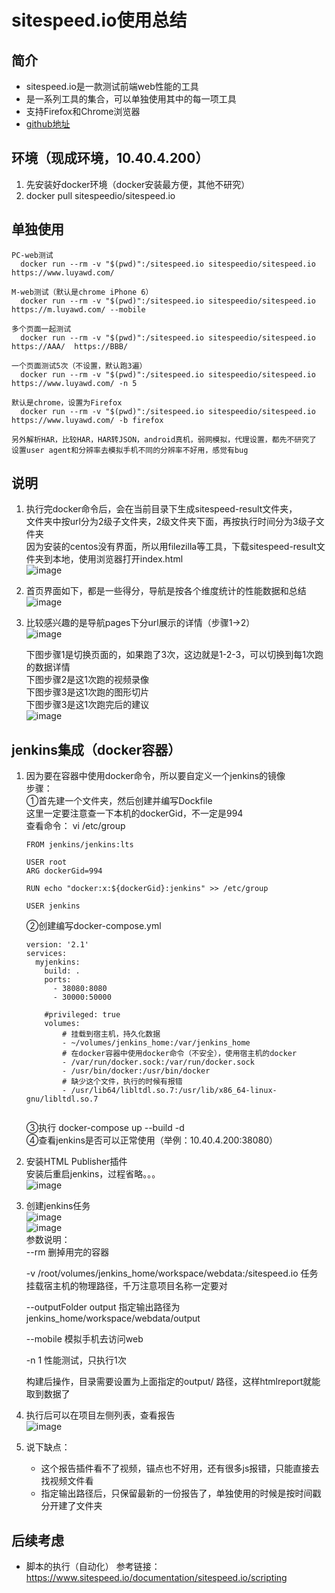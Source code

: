 # sitespeed.io使用总结    

## 简介  
- sitespeed.io是一款测试前端web性能的工具   
- 是一系列工具的集合，可以单独使用其中的每一项工具   
- 支持Firefox和Chrome浏览器  
- [github地址](https://github.com/sitespeedio/sitespeed.io)  
    
## 环境（现成环境，10.40.4.200）  
1. 先安装好docker环境（docker安装最方便，其他不研究）  
2. docker pull sitespeedio/sitespeed.io    

## 单独使用  

```
PC-web测试 
  docker run --rm -v "$(pwd)":/sitespeed.io sitespeedio/sitespeed.io https://www.luyawd.com/   
  
M-web测试（默认是chrome iPhone 6）  
  docker run --rm -v "$(pwd)":/sitespeed.io sitespeedio/sitespeed.io https://m.luyawd.com/ --mobile  
  
多个页面一起测试  
  docker run --rm -v "$(pwd)":/sitespeed.io sitespeedio/sitespeed.io https://AAA/  https://BBB/  
  
一个页面测试5次（不设置，默认跑3遍）
  docker run --rm -v "$(pwd)":/sitespeed.io sitespeedio/sitespeed.io https://www.luyawd.com/ -n 5
  
默认是chrome，设置为Firefox
  docker run --rm -v "$(pwd)":/sitespeed.io sitespeedio/sitespeed.io https://www.luyawd.com/ -b firefox  
  
另外解析HAR，比较HAR，HAR转JSON，android真机，弱网模拟，代理设置，都先不研究了
设置user agent和分辨率去模拟手机不同的分辨率不好用，感觉有bug
```

## 说明  
1. 执行完docker命令后，会在当前目录下生成sitespeed-result文件夹，  
    文件夹中按url分为2级子文件夹，2级文件夹下面，再按执行时间分为3级子文件夹  
    因为安装的centos没有界面，所以用filezilla等工具，下载sitespeed-result文件夹到本地，使用浏览器打开index.html  
    ![image](pic/dir.png)  
  
2. 首页界面如下，都是一些得分，导航是按各个维度统计的性能数据和总结  
    ![image](pic/summary.png)  

3. 比较感兴趣的是导航pages下分url展示的详情（步骤1→2）    
    ![image](pic/page01.png)   
  
    下图步骤1是切换页面的，如果跑了3次，这边就是1-2-3，可以切换到每1次跑的数据详情  
    下图步骤2是这1次跑的视频录像  
    下图步骤3是这1次跑的图形切片  
    下图步骤3是这1次跑完后的建议          
    ![image](pic/page02.png)    
    
## jenkins集成（docker容器）  
1. 因为要在容器中使用docker命令，所以要自定义一个jenkins的镜像   
    步骤：  
    ①首先建一个文件夹，然后创建并编写Dockfile  
      这里一定要注意查一下本机的dockerGid，不一定是994    
      查看命令： vi /etc/group  
    
    ```
    FROM jenkins/jenkins:lts
    
    USER root
    ARG dockerGid=994
    
    RUN echo "docker:x:${dockerGid}:jenkins" >> /etc/group
    
    USER jenkins
    
    ```
    
    ②创建编写docker-compose.yml  
    
    ```
    version: '2.1'
    services:
      myjenkins:
        build: .
        ports:
          - 38080:8080
          - 30000:50000
        
        #privileged: true
        volumes:
            # 挂载到宿主机，持久化数据
            - ~/volumes/jenkins_home:/var/jenkins_home
            # 在docker容器中使用docker命令（不安全），使用宿主机的docker
            - /var/run/docker.sock:/var/run/docker.sock
            - /usr/bin/docker:/usr/bin/docker
            # 缺少这个文件，执行的时候有报错
            - /usr/lib64/libltdl.so.7:/usr/lib/x86_64-linux-gnu/libltdl.so.7
            
    ```
    ③执行 docker-compose up --build  -d  
    ④查看jenkins是否可以正常使用（举例：10.40.4.200:38080）  
    
2.  安装HTML Publisher插件    
    安装后重启jenkins，过程省略。。。  
    ![image](pic/jenkins01.png)  
 
3.  创建jenkins任务  
    ![image](pic/task01.png)  
    ![image](pic/task02.png)  
    参数说明：  
    --rm  删掉用完的容器  
      
    -v /root/volumes/jenkins_home/workspace/webdata:/sitespeed.io  任务挂载宿主机的物理路径，千万注意项目名称一定要对  
      
    --outputFolder output  指定输出路径为jenkins_home/workspace/webdata/output  
        
    --mobile  模拟手机去访问web  
     
    -n 1  性能测试，只执行1次   
    
    构建后操作，目录需要设置为上面指定的output/ 路径，这样htmlreport就能取到数据了  
    
4. 执行后可以在项目左侧列表，查看报告  
    ![image](pic/report.png)   
    
5. 说下缺点：  
    - 这个报告插件看不了视频，锚点也不好用，还有很多js报错，只能直接去找视频文件看  
    - 指定输出路径后，只保留最新的一份报告了，单独使用的时候是按时间戳分开建了文件夹
      
## 后续考虑    
- 脚本的执行（自动化） 参考链接：https://www.sitespeed.io/documentation/sitespeed.io/scripting  